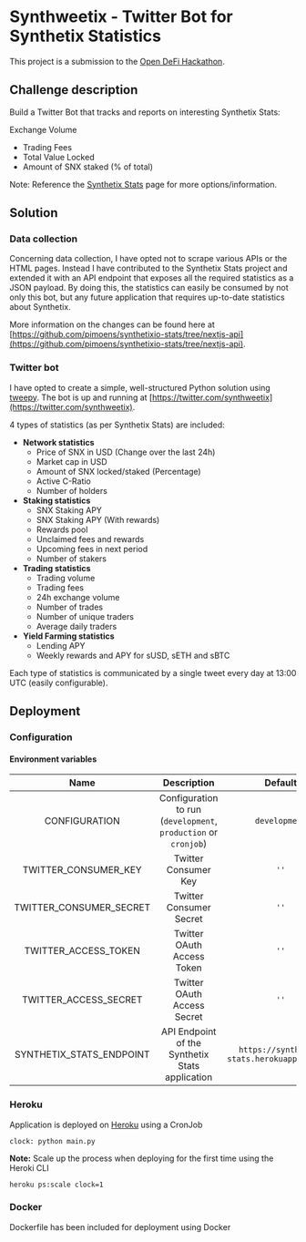 # Synthweetix - Twitter Bot for Synthetix Statistics

This project is a submission to the [Open DeFi Hackathon](https://gitcoin.co/issue/snxgrants/open-defi-hackathon/5/100025663#).

## Challenge description

Build a Twitter Bot that tracks and reports on interesting Synthetix Stats:

Exchange Volume
- Trading Fees
- Total Value Locked
- Amount of SNX staked (% of total)

Note: Reference the [Synthetix Stats](https://stats.synthetix.io/) page for more options/information.

## Solution

### Data collection

Concerning data collection, I have opted not to scrape various APIs or the HTML pages.
Instead I have contributed to the Synthetix Stats project and extended it with an API endpoint that exposes all the required statistics as a JSON payload.
By doing this, the statistics can easily be consumed by not only this bot, but any future application that requires up-to-date statistics about Synthetix.

More information on the changes can be found here at [https://github.com/pimoens/synthetixio-stats/tree/nextjs-api](https://github.com/pimoens/synthetixio-stats/tree/nextjs-api).

### Twitter bot

I have opted to create a simple, well-structured Python solution using [tweepy](https://www.tweepy.org/). 
The bot is up and running at [https://twitter.com/synthweetix](https://twitter.com/synthweetix).

4 types of statistics (as per Synthetix Stats) are included:
- **Network statistics**
  - Price of SNX in USD (Change over the last 24h)
  - Market cap in USD
  - Amount of SNX locked/staked (Percentage)
  - Active C-Ratio
  - Number of holders
- **Staking statistics**
  - SNX Staking APY
  - SNX Staking APY (With rewards)
  - Rewards pool
  - Unclaimed fees and rewards
  - Upcoming fees in next period
  - Number of stakers
- **Trading statistics**
  - Trading volume
  - Trading fees
  - 24h exchange volume
  - Number of trades
  - Number of unique traders
  - Average daily traders
- **Yield Farming statistics**
  - Lending APY
  - Weekly rewards and APY for sUSD, sETH and sBTC
  
Each type of statistics is communicated by a single tweet every day at 13:00 UTC (easily configurable).

## Deployment

### Configuration

#### Environment variables

| Name                      | Description                                                     | Default                                     |
| :-------------:           | :-------------:                                                 | :-----:                                      |
| CONFIGURATION             | Configuration to run (`development`, `production` or `cronjob`) | `development`                               |
| TWITTER_CONSUMER_KEY      | Twitter Consumer Key                                            | `''`                                        |
| TWITTER_CONSUMER_SECRET   | Twitter Consumer Secret                                         | `''`                                        |
| TWITTER_ACCESS_TOKEN      | Twitter OAuth Access Token                                      | `''`                                        |
| TWITTER_ACCESS_SECRET     | Twitter OAuth Access Secret                                     | `''`                                        |
| SYNTHETIX_STATS_ENDPOINT  | API Endpoint of the Synthetix Stats application                 | `https://synthetix-stats.herokuapp.com/api` |

### Heroku

Application is deployed on [Heroku](https://heroku.com) using a CronJob

```
clock: python main.py
```

**Note:** Scale up the process when deploying for the first time using the Heroki CLI

```
heroku ps:scale clock=1
```

### Docker

Dockerfile has been included for deployment using Docker